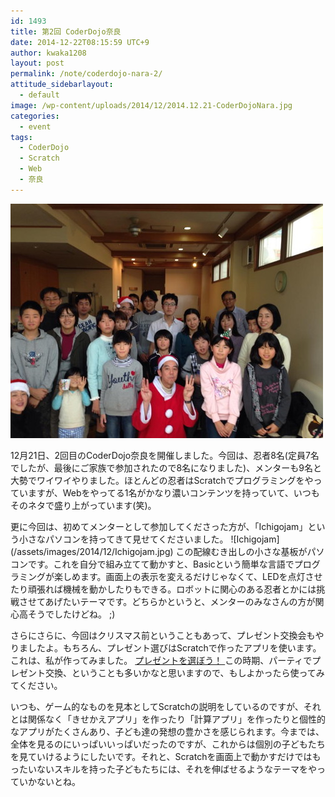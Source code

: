 ```yaml
---
id: 1493
title: 第2回 CoderDojo奈良
date: 2014-12-22T08:15:59 UTC+9
author: kwaka1208
layout: post
permalink: /note/coderdojo-nara-2/
attitude_sidebarlayout:
  - default
image: /wp-content/uploads/2014/12/2014.12.21-CoderDojoNara.jpg
categories:
  - event
tags:
  - CoderDojo
  - Scratch
  - Web
  - 奈良
---
```

![2014.12.21-CoderDojoNara](/assets/images/2014/12/2014.12.21-CoderDojoNara.jpg)
<p>
12月21日、2回目のCoderDojo奈良を開催しました。今回は、忍者8名(定員7名でしたが、最後にご家族で参加されたので8名になりました)、メンターも9名と大勢でワイワイやりました。ほとんどの忍者はScratchでプログラミングをやっていますが、Webをやってる1名がかなり濃いコンテンツを持っていて、いつもそのネタで盛り上がっています(笑)。
</p>
<p>
更に今回は、初めてメンターとして参加してくださった方が、「Ichigojam」という小さなパソコンを持ってきて見せてくださいました。
![Ichigojam](/assets/images/2014/12/Ichigojam.jpg)
この配線むき出しの小さな基板がパソコンです。これを自分で組み立てて動かすと、Basicという簡単な言語でプログラミングが楽しめます。画面上の表示を変えるだけじゃなくて、LEDを点灯させたり頑張れば機械を動かしたりもできる。ロボットに関心のある忍者とかには挑戦させてあげたいテーマです。どちらかというと、メンターのみなさんの方が関心高そうでしたけどね。 ;)
</p>
<p>
さらにさらに、今回はクリスマス前ということもあって、プレゼント交換会もやりましたよ。もちろん、プレゼント選びはScratchで作ったアプリを使います。これは、私が作ってみました。
<a href="http://scratch.mit.edu/projects/36874952/">プレゼントを選ぼう！
</a>
この時期、パーティでプレゼント交換、ということも多いかなと思いますので、もしよかったら使ってみてください。
</p>
<p>
いつも、ゲーム的なものを見本としてScratchの説明をしているのですが、それとは関係なく「きせかえアプリ」を作ったり「計算アプリ」を作ったりと個性的なアプリがたくさんあり、子ども達の発想の豊かさを感じられます。今までは、全体を見るのにいっぱいいっぱいだったのですが、これからは個別の子どもたちを見ていけるようにしたいです。それと、Scratchを画面上で動かすだけではもったいないスキルを持った子どもたちには、それを伸ばせるようなテーマをやっていかないとね。
</p>